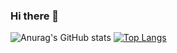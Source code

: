### Hi there 👋

![Anurag's GitHub stats](https://github-readme-stats.vercel.app/api?username=sokorahen-szk&show_icons=true)
[![Top Langs](https://github-readme-stats.vercel.app/api/top-langs/?username=sokorahen-szk)](https://github.com/anuraghazra/github-readme-stats)
